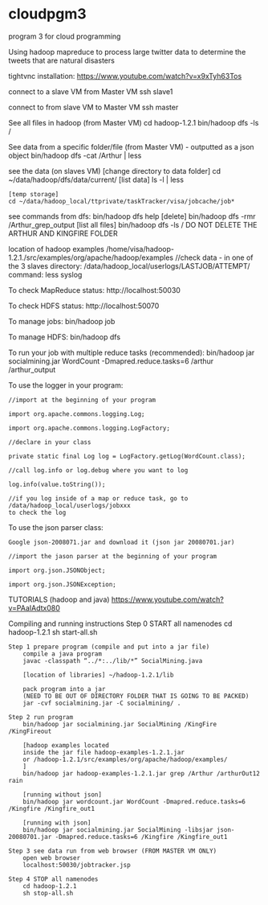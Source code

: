 # cloudpgm3
program 3 for cloud programming

Using hadoop mapreduce to process large twitter data to determine the tweets that are natural disasters



tightvnc installation:
    https://www.youtube.com/watch?v=x9xTyh63Tos

connect to a slave VM from Master VM
    ssh slave1

connect to from slave VM to Master VM
    ssh master

See all files in hadoop (from Master VM)
    cd hadoop-1.2.1
    bin/hadoop dfs -ls /

See data from a specific folder/file (from Master VM) - outputted as a json object
    bin/hadoop dfs -cat /Arthur | less

see the data (on slaves VM)
    [change directory to data folder]    cd ~/data/hadoop/dfs/data/current/
    [list data] ls -l | less

    [temp storage]
    cd ~/data/hadoop_local/ttprivate/taskTracker/visa/jobcache/job*

see commands from dfs:
    bin/hadoop dfs help
    [delete] bin/hadoop dfs -rmr /Arthur_grep_output
    [list all files] bin/hadoop dfs -ls /
    DO NOT DELETE THE ARTHUR AND KINGFIRE FOLDER

location of hadoop examples
    /home/visa/hadoop-1.2.1./src/examples/org/apache/hadoop/examples
    //check data - in one of the 3 slaves
    directory: /data/hadoop_local/userlogs/LASTJOB/ATTEMPT/
    command:  less syslog

To check MapReduce status:
    http://localhost:50030

To check HDFS status: 
    http://localhost:50070

To manage jobs: 
    bin/hadoop job

To manage HDFS: 
    bin/hadoop dfs

To run your job with multiple reduce tasks (recommended): 
    bin/hadoop jar socialmining.jar WordCount -Dmapred.reduce.tasks=6 /arthur /arthur_output


To use the logger in your program:

    //import at the beginning of your program

    import org.apache.commons.logging.Log;

    import org.apache.commons.logging.LogFactory;

    //declare in your class

    private static final Log log = LogFactory.getLog(WordCount.class);

    //call log.info or log.debug where you want to log

    log.info(value.toString());

    //if you log inside of a map or reduce task, go to 
    /data/hadoop_local/userlogs/jobxxx
    to check the log

To use the json parser class:

    Google json-2008071.jar and download it (json jar 20080701.jar)

    //import the jason parser at the beginning of your program

    import org.json.JSONObject;

    import org.json.JSONException;

TUTORIALS
(hadoop and java)    https://www.youtube.com/watch?v=PAaIAdtx080


Compiling and running instructions
    Step 0 START all namenodes
        cd hadoop-1.2.1 
        sh start-all.sh

    Step 1 prepare program (compile and put into a jar file)
        compile a java program
        javac -classpath “../*:../lib/*” SocialMining.java

        [location of libraries] ~/hadoop-1.2.1/lib

        pack program into a jar 
        (NEED TO BE OUT OF DIRECTORY FOLDER THAT IS GOING TO BE PACKED)
        jar -cvf socialmining.jar -C socialmining/ .
        
    Step 2 run program
        bin/hadoop jar socialmining.jar SocialMining /KingFire /KingFireout 

        [hadoop examples located 
        inside the jar file hadoop-examples-1.2.1.jar 
        or /hadoop-1.2.1/src/examples/org/apache/hadoop/examples/  
        ]
        bin/hadoop jar hadoop-examples-1.2.1.jar grep /Arthur /arthurOut12 rain

        [running without json]
        bin/hadoop jar wordcount.jar WordCount -Dmapred.reduce.tasks=6 /Kingfire /Kingfire_out1

        [running with json]
        bin/hadoop jar socialmining.jar SocialMining -libsjar json-20080701.jar -Dmapred.reduce.tasks=6 /Kingfire /Kingfire_out1

    Step 3 see data run from web browser (FROM MASTER VM ONLY)
        open web browser
        localhost:50030/jobtracker.jsp

    Step 4 STOP all namenodes
        cd hadoop-1.2.1 
        sh stop-all.sh



   
